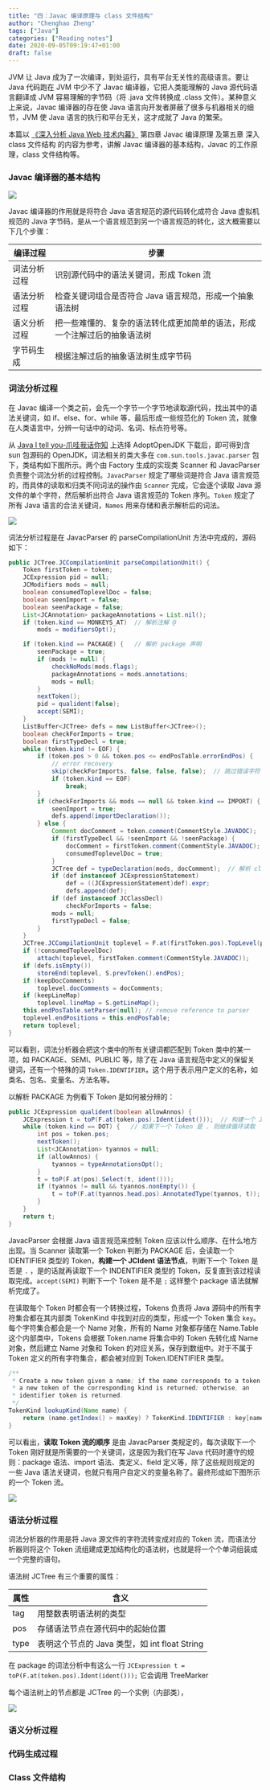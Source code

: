 ```yaml
---
title: "四：Javac 编译原理与 class 文件结构"
author: "Chenghao Zheng"
tags: ["Java"]
categories: ["Reading notes"]
date: 2020-09-05T09:19:47+01:00
draft: false
---
```


JVM 让 Java 成为了一次编译，到处运行，具有平台无关性的高级语言。要让 Java 代码跑在 JVM 中少不了 Javac 编译器，它把人类能理解的 Java 源代码语言翻译成 JVM 容易理解的字节码（将 .java 文件转换成 .class 文件）。某种意义上来说，Javac 编译器的存在使 Java 语言向开发者屏蔽了很多与机器相关的细节，JVM 使 Java 语言的执行和平台无关，这才成就了 Java 的繁荣。

本篇以 [《深入分析 Java Web 技术内幕》](https://book.douban.com/subject/25953851/) 第四章 Javac 编译原理 及第五章 深入 class 文件结构 的内容为参考，讲解 Javac 编译器的基本结构，Javac 的工作原理，class 文件结构等。

### Javac 编译器的基本结构

![](/images/compile.jpg)

Javac 编译器的作用就是将符合 Java 语言规范的源代码转化成符合 Java 虚拟机规范的 Java 字节码，是从一个语言规范到另一个语言规范的转化，这大概需要以下几个步骤：

| 编译过程     | 步骤                                                         |
| ------------ | ------------------------------------------------------------ |
| 词法分析过程 | 识别源代码中的语法关键词，形成 Token 流                      |
| 语法分析过程 | 检查关键词组合是否符合 Java 语言规范，形成一个抽象语法树     |
| 语义分析过程 | 把一些难懂的、复杂的语法转化成更加简单的语法，形成一个注解过后的抽象语法树 |
| 字节码生成   | 根据注解过后的抽象语法树生成字节码                           |

### 词法分析过程

在 Javac 编译一个类之前，会先一个字节一个字节地读取源代码，找出其中的语法关键词，如 if、else、for、while 等，最后形成一些规范化的 Token 流，就像在人类语言中，分辨一句话中的动词、名词、标点符号等。

从 [Java I tell you-爪哇我话你知](https://injdk.cn) 上选择 AdoptOpenJDK 下载后，即可得到含 sun 包源码的 OpenJDK，词法相关的类大多在 `com.sun.tools.javac.parser` 包下，类结构如下图所示。两个由 Factory 生成的实现类 Scanner 和 JavacParser 负责整个词法分析的过程控制。`JavacParser` 规定了哪些词是符合 Java 语言规范的，而具体的读取和归类不同词法的操作由 `Scanner` 完成，它会逐个读取 Java 源文件的单个字符，然后解析出符合 Java 语言规范的 Token 序列。`Token` 规定了所有 Java 语言的合法关键词，`Names` 用来存储和表示解析后的词法。

![](/images/javacScanner.png)

词法分析过程是在 JavacParser 的 parseCompilationUnit 方法中完成的，源码如下：

```java
public JCTree.JCCompilationUnit parseCompilationUnit() {
    Token firstToken = token;
    JCExpression pid = null;
    JCModifiers mods = null;
    boolean consumedToplevelDoc = false;
    boolean seenImport = false;
    boolean seenPackage = false;
    List<JCAnnotation> packageAnnotations = List.nil();
    if (token.kind == MONKEYS_AT)  // 解析注解 @
    	mods = modifiersOpt();

    if (token.kind == PACKAGE) {   // 解析 package 声明
        seenPackage = true;
        if (mods != null) {
            checkNoMods(mods.flags);
            packageAnnotations = mods.annotations;
            mods = null;
    	}
        nextToken();
        pid = qualident(false);
        accept(SEMI);
    }
    ListBuffer<JCTree> defs = new ListBuffer<JCTree>();
    boolean checkForImports = true;
    boolean firstTypeDecl = true;
    while (token.kind != EOF) {
        if (token.pos > 0 && token.pos <= endPosTable.errorEndPos) {
            // error recovery
            skip(checkForImports, false, false, false);  // 跳过错误字符
            if (token.kind == EOF)
            	break;
    	}
        if (checkForImports && mods == null && token.kind == IMPORT) { // 解析 import 声明
            seenImport = true;
            defs.append(importDeclaration());
        } else {
            Comment docComment = token.comment(CommentStyle.JAVADOC);
            if (firstTypeDecl && !seenImport && !seenPackage) {
                docComment = firstToken.comment(CommentStyle.JAVADOC);
                consumedToplevelDoc = true;
        	}
            JCTree def = typeDeclaration(mods, docComment);  // 解析 class 类主体
            if (def instanceof JCExpressionStatement)
                def = ((JCExpressionStatement)def).expr;
                defs.append(def);
            if (def instanceof JCClassDecl)
                checkForImports = false;
            mods = null;
            firstTypeDecl = false;
        }
    }
    JCTree.JCCompilationUnit toplevel = F.at(firstToken.pos).TopLevel(packageAnnotations, pid, defs.toList());
    if (!consumedToplevelDoc)
    	attach(toplevel, firstToken.comment(CommentStyle.JAVADOC));
    if (defs.isEmpty())
    	storeEnd(toplevel, S.prevToken().endPos);
    if (keepDocComments)
    	toplevel.docComments = docComments;
    if (keepLineMap)
    	toplevel.lineMap = S.getLineMap();
    this.endPosTable.setParser(null); // remove reference to parser
    toplevel.endPositions = this.endPosTable;
    return toplevel;
}
```

可以看到，词法分析器会把这个类中的所有关键词都匹配到 Token 类中的某一项，如 PACKAGE、SEMI、PUBLIC 等，除了在 Java 语言规范中定义的保留关键词，还有一个特殊的词 `Token.IDENTIFIER`，这个用于表示用户定义的名称，如类名、包名、变量名、方法名等。

以解析 PACKAGE 为例看下 Token 是如何被分辨的：

```java
public JCExpression qualident(boolean allowAnnos) {
    JCExpression t = toP(F.at(token.pos).Ident(ident()));  // 构建一个 JCIdent 语法节点
    while (token.kind == DOT) {   // 如果下一个 Token 是 . 则继续循环读取
        int pos = token.pos;
        nextToken();
        List<JCAnnotation> tyannos = null;
        if (allowAnnos) {
            tyannos = typeAnnotationsOpt();
        }
        t = toP(F.at(pos).Select(t, ident()));
        if (tyannos != null && tyannos.nonEmpty()) {
            t = toP(F.at(tyannos.head.pos).AnnotatedType(tyannos, t));
        }
    }
    return t;
}
```

JavacParser 会根据 Java 语言规范来控制 Token 应该以什么顺序、在什么地方出现。当 Scanner 读取第一个 Token 判断为 PACKAGE 后，会读取一个 IDENTIFIER 类型的 Token，**构建一个 JCIdent 语法节点**，判断下一个 Token 是否是 `.` ，是的话就再读取下一个 INDENTIFIER 类型的 Token，反复直到该过程读取完成。`accept(SEMI)` 判断下一个 Token 是不是 `;` 这样整个 package 语法就解析完成了。

在读取每个 Token 时都会有一个转换过程，Tokens 负责将 Java 源码中的所有字符集合都在其内部类 TokenKind 中找到对应的类型，形成一个 Token 集合 `key`。每个字符集合都会是一个 Name 对象，所有的 Name 对象都存储在 Name.Table 这个内部类中，Tokens 会根据 Token.name 将集合中的 Token 先转化成 Name 对象，然后建立 Name 对象和 Token 的对应关系，保存到数组中。对于不属于 Token 定义的所有字符集合，都会被对应到 Token.IDENTIFIER 类型。 

```java
/**
 * Create a new token given a name; if the name corresponds to a token name,
 * a new token of the corresponding kind is returned; otherwise, an
 * identifier token is returned.
 */
TokenKind lookupKind(Name name) {
    return (name.getIndex() > maxKey) ? TokenKind.IDENTIFIER : key[name.getIndex()];
}
```

可以看出，**读取 Token 流的顺序** 是由 JavacParser 类规定的，每次读取下一个 Token 刚好就是所需要的一个关键词，这是因为我们在写 Java 代码时遵守的规则：package 语法、import 语法、类定义、field 定义等，除了这些规则规定的一些 Java 语法关键词，也就只有用户自定义的变量名称了。最终形成如下图所示的一个 Token 流。

![](/images/tokenStream.jpg)

### 语法分析过程

词法分析器的作用是将 Java 源文件的字符流转变成对应的 Token 流，而语法分析器则将这个 Token 流组建成更加结构化的语法树，也就是将一个个单词组装成一个完整的语句。

语法树 JCTree 有三个重要的属性：

| 属性 | 含义                                          |
| ---- | --------------------------------------------- |
| tag  | 用整数表明语法树的类型                        |
| pos  | 存储语法节点在源代码中的起始位置              |
| type | 表明这个节点的 Java 类型，如 int float String |

在 package 的词法分析中有这么一行 `JCExpression t = toP(F.at(token.pos).Ident(ident()));` 它会调用 TreeMarker 

每个语法树上的节点都是 JCTree 的一个实例（内部类），

![](/images/JCTree.png)

### 语义分析过程

### 代码生成过程

### Class 文件结构

